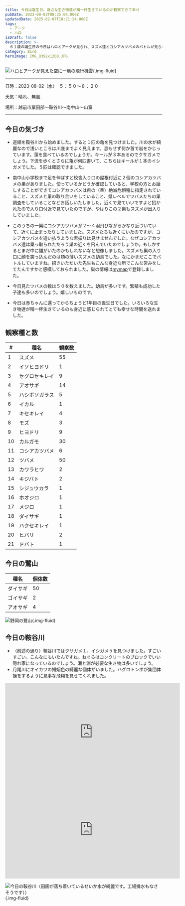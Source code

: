 ```yaml
---
title: 今日は誕生日。身近な生き物達が精一杯生きているのが観察できて幸せ
pubDate: 2023-08-03T08:35:04.000Z
updatedDate: 2025-02-07T18:21:24.000Z
tags:
  - アーク
  - ハロ
isDraft: false
description: >-
  ６１歳の誕生日の今日はハロとアークが見られ、スズメ達とコシアカツバメのバトルが見られ、カメたちがこんなにたくさん住んでいることがわかり、とても幸せな日となりました。
category: Bird
heroImage: IMG_8392x1200.JPG
---
```




![ハロとアークが見えた空に一筋の飛行機雲](https://object-storage.tyo2.conoha.io/v1/nc_2520d9a1_blog-astro-assets/blog-astro-assets/IMG_8392x1200.JPG){.img-fluid}



---

日時：2023-08-02（水）　５：５０〜８：２０

天気：晴れ、無風

場所：越前市粟田部〜鞍谷川〜南中山〜山室

----

## 今日の気づき

- 道順を鞍谷川から始めました。すると１匹の亀を見つけました。川の水が綺麗なので浅いところは川底までよく見えます。息もせず何か首で岩をかじっています。藻を食べているのでしょうか。キールが３本あるのでクサガメでしょう。下流を歩くとさらに亀が何匹書いて、こちらはキールが１本のイシガメでした。５匹は確認できました。

- 南中山小学校まで足を伸ばすと校舎入り口の屋根付近に２個のコシアカツバメの巣がありました。使っているかどうか確認していると、学校の方とお話しすることができてコシアカツバメは県の（準）絶滅危惧種に指定されていること、スズメと巣の取り合いをしていること、県レベルでツバメたちの巣調査をしていることなどお話しいたしました。近くで見ていいですよと招かれたので入り口付近で見ていたのですが、やはりこの２巣もスズメが出入りしていました。

- このうちの一巣にコシアカツバメが２〜４羽飛びながらかなり近づいていて、近くに止まったりしていました。スズメたちも近くにいたのですが、コシアカツバメを追い払うような素振りは見せませんでした。なぜコシアカツバメ達は乗っ取られただろう巣の近くを飛んでいたのでしょうか。もしかするとまだ中に雛がいたのかもしれないなと想像しました。スズメも巣の入り口に顔を突っ込んだのは頬の薄いスズメの幼鳥でした。なにかまだここでバトルしていますね。招きいただいた先生もこんな身近な所でこんな営みをしてたんですかと感嘆しておられました。巣の情報は[mymap](https://www.torir.net/cgi/mymap.cgi)で登録しました。

- 今日見たツバメの数は５０を数えました。幼鳥が多いです。繁殖も成功した子達も多いのでしょう。嬉しいものです。

- 今日は赤ちゃんに還ってからちょうど1年目の誕生日でした。いろいろな生き物達が精一杯生きているのも身近に感じられてとても幸せな時間を送れました。

  


## 観察種と数

| #    | 種名           | 観察数 |
| ---- | -------------- | ------ |
| 1    | スズメ         | 55     |
| 2    | イソヒヨドリ   | 1      |
| 3    | セグロセキレイ | 9      |
| 4    | アオサギ       | 14     |
| 5    | ハシボソガラス | 5      |
| 6    | イカル         | 1      |
| 7    | キセキレイ     | 4      |
| 8    | モズ           | 3      |
| 9    | ヒヨドリ       | 9      |
| 10   | カルガモ       | 30     |
| 11   | コシアカツバメ | 6      |
| 12   | ツバメ         | 50     |
| 13   | カワラヒワ     | 2      |
| 14   | キジバト       | 2      |
| 15   | シジュウカラ   | 1      |
| 16   | ホオジロ       | 1      |
| 17   | メジロ         | 1      |
| 18   | ダイサギ       | 1      |
| 19   | ハクセキレイ   | 1      |
| 20   | ヒバリ         | 2      |
| 21   | ドバト         | 1      |

## 今日の鷺山

| 種名     | 個体数 |
| -        | -      |
| ダイサギ | 50     |
| ゴイサギ | 2      |
| アオサギ | 4      |

![野岡の鷺山](https://object-storage.tyo2.conoha.io/v1/nc_2520d9a1_blog-astro-assets/blog-astro-assets/IMG_8388x1200.JPG){.img-fluid}



## 今日の鞍谷川

- （前述の通り）鞍谷川ではクサガメ１、イシガメ５を見つけました。すごいすごい。こんなにもいたんですね。ねぐらはコンクリートのブロックでいい隠れ家になっているのでしょう。瀬と淵が必要な生き物は多いでしょう。
- 月尾川にオイカワの婚姻色の綺麗な個体がいました。ハグロトンボが集団体操をするように見事な飛翔を見せてくれました。



<iframe src="https://www.facebook.com/plugins/video.php?height=314&href=https%3A%2F%2Fwww.facebook.com%2F100007482843025%2Fvideos%2F1692299711250676%2F&show_text=false&width=560&t=0" width="560" height="314" style="border:none;overflow:hidden" scrolling="no" frameborder="0" allowfullscreen="true" allow="autoplay; clipboard-write; encrypted-media; picture-in-picture; web-share" allowFullScreen="true"></iframe>



<iframe src="https://www.facebook.com/plugins/video.php?height=314&href=https%3A%2F%2Fwww.facebook.com%2F100007482843025%2Fvideos%2F781650810375886%2F&show_text=false&width=560&t=0" width="560" height="314" style="border:none;overflow:hidden" scrolling="no" frameborder="0" allowfullscreen="true" allow="autoplay; clipboard-write; encrypted-media; picture-in-picture; web-share" allowFullScreen="true"></iframe>

![今日の鞍谷川（田圃が落ち着いているせいか水が綺麗です。工場排水もなさそうです））](https://object-storage.tyo2.conoha.io/v1/nc_2520d9a1_blog-astro-assets/blog-astro-assets/IMG_8390x1200.JPG){.img-fluid}
